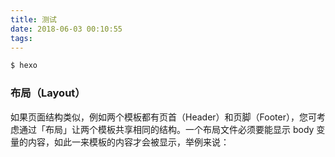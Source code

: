 ```yaml
---
title: 测试
date: 2018-06-03 00:10:55
tags:
---
```


``` bash
$ hexo
```
### 布局（Layout）
如果页面结构类似，例如两个模板都有页首（Header）和页脚（Footer），您可考虑通过「布局」让两个模板共享相同的结构。一个布局文件必须要能显示 body 变量的内容，如此一来模板的内容才会被显示，举例来说：